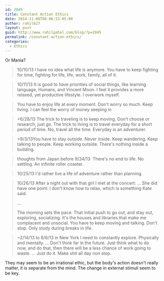 ```yaml
---
id: 2845
title: Constant Action Ethics
date: 2014-11-08T06:06:53-05:00
author: rahil627
layout: post
guid: http://www.rahilpatel.com/blog/?p=2845
permalink: /constant-action-ethics/
categories:
  - Ethics
---
```

Or Mania?

<blockquote>
10/10/13
I have no idea what life is anymore. You have to keep fighting for time, fighting for life, life, work, family, all of it.</blockquote>

<blockquote>
10/11/13
It is good to have priorities of social things, like learning language, Humans, and Vincent Moon. I feel it provides a more relaxed, yet productive lifestyle. I overwork myself.</blockquote>

<blockquote>You have to enjoy life at every moment. Don't worry so much. Keep living. I can feel the worry of money seeping in</blockquote>

<blockquote>>6/28/13
The trick to traveling is to keep moving. Don't choose or research, just go. The trick to living is to travel everyday for a short period of time. No, travel all the time. Everyday is an adventurer.</blockquote>

<blockquote>>9/3/13You have to stay outside. Never inside. Keep wandering. Keep talking to people. Keep working outside. There's nothing inside a building.</blockquote>


<blockquote>thoughts from Japan before 9/24/13:
There's no end to life. No settling. An infinite roller coaster.</blockquote>



<blockquote>
10/25/13
I'd rather live a life of adventure rather than planning.</blockquote>



<blockquote>10/26/13
After a night out with that girl I met at the concert:
...
She did have one point: I don't know how to relax, which is something Kate said.

...

The morning sets the pace. That initial push to go out, and stay out, exploring, socializing. It's the houses and libraries that make me complacent and unsocial. You have to keep moving and talking. Don't stop. Only study during breaks in life.</blockquote>

<blockquote>~2/14/13 to 8/6/13 in New York
I need to constantly explore. Physically and mentally.
...
Don't think far in the future. Just think what to do now, and do that, then there will be a less chance of work going to waste.
...
Just do it. Make shit all day non stop.
</blockquote>

They may seem to be an irrational ethic, but the body's action doesn't really matter, it is separate from the mind. The change in external stimuli seem to be key.